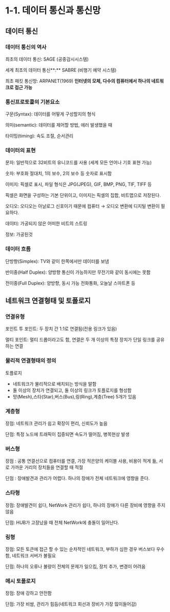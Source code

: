# 1-1. 데이터 통신과 통신망

## 데이터 통신

### 데이터 통신의 역사

최초의 데이터 통신: SAGE (공중감시시스템)

세계 최초의 데이터 통신**:** SABRE (비행기 예약 시스템)

최초 패킷 통신망: ARPANET(1969) **인터넷의 모체, 다수의 컴퓨터에서 하나의 네트워크로 접근 가능**

### **통신프로토콜의 기본요소**

구문(Syntax): 데이터를 어떻게 구성할지의 형식

의미(semantic): 데이터를 제어할 방법, 에러 발생했을 때 

타이밍(timing): 속도 조절, 순서관리

### 데이터의 표현

문자: 일반적으로 32비트의 유니코드를 사용 (세계 모든 언어나 기호 표현 가능)

숫자: 부호화 절대치, 1의 보수, 2의 보수 등 숫자로 표시함

이미지: 픽셀로 표시, 파일 형식은 JPG(JPEG), GIF, BMP, PNG, TIF, TIFF 등

픽셀은 화면을 구성하는 기본 단위이고, 이미지는 픽셀의 집합, 비트맵으로 저장된다.

오디오: 오디오는 아날로그 신호이기 때문에 컴퓨터 → 오디오 변환에 디지털 변환이 필요하다.

데이터: 가공되지 않은 어떠한 비트의 스트링

정보: 가공된것

### 데이터 흐름

단방향(Simplex): TV와 같이 한쪽에서만 데이터를 보냄

반이중(Half Duplex): 양방향 통신이 가능하지만 무전기와 같이 동시에는 못함

전이중(Full Duplex): 양방향, 동시 가능 전화통화, 오늘날 스마트폰 등

## 네트워크 연결형태 및 토폴로지

### 연결유형

포인트 투 포인트: 두 장치 간 1:1로 연결됨(전용 링크가 있음)

멀티 포인트: 멀티 드롭이라고도 함, 연결은 두 개 이상의 특정 장치가 단일 링크를 공유하는 연결

### 물리적 연결형태의 정의

토플로지

- 네트워크가 물리적으로 배치되는 방식을 말함
- 둘 이상의 장치가 연결되고, 둘 이상의 링크가 토플로지를 형성함
- 망(Mesh),스타(Star),버스(Bus),링(Ring),계층(Tree) 5개가 있음

### 계층형

장점: 네트워크 관리가 쉽고 확장이 편리, 신뢰도가 높음

단점: 특정 노드에 트래픽이 집중되면 속도가 떨어짐, 병목현상 발생

### 버스형

장점 : 공통 연결선으로 컴퓨터를 연결, 가장 적은양의 케이블 사용, 비용이 적게 듦,     서로 가까운 거리의 장치들을 연결할 때 적절

단점 : 장애발견과 관리가 어렵다. 하나의 장애가 전체 네트워크에 영향을 준다.

### 스타형

장점: 장애발견이 쉽다, NetWork 관리가 쉽다, 하나의 장애가 다른 장비에 영향을 주지 않음

단점: HUB가 고장났을 때 전체 NetWork에 충돌이 일어난다.

### 링형

장점: 모든 토큰에 접근 할 수 있는 순차적인 네트워크, 부하가 심한 경우 버스보다 우수함, 네트워크 서버가 불필요

단점: 하나의 오류나 불량이 전체의 문제가 일으킴, 장치 추가, 변경이 어려움

### 메시 토폴로지

장점: 장애 강하고 안전함

단점: 가장 비쌈, 관리가 힘듬(네트워크 회선과 장비가 가장 많이들어감)